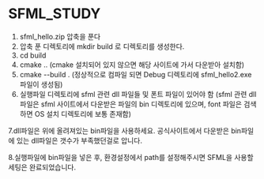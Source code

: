 # SFML_STUDY
1. sfml_hello.zip 압축을 푼다
2. 압축 푼 디렉토리에 mkdir build 로 디렉토리를 생성한다.
3. cd build
4. cmake ..
(cmake 설치되어 있지 않으면 해당 사이트에 가서 다운받아 설치함)
5. cmake --build .
(정상적으로 컴파일 되면 Debug 디렉토리에 sfml_hello2.exe 파일이 생성됨)
6. 실행파일 디렉토리에 sfml 관련 dll 파일들 및 폰트 파일이 있어야 함
(sfml 관련 dll 파일은 sfml 사이트에서 다운받은 파일의 bin 디렉토리에 있으며, font 파일은 검색하면 OS 설치 디렉토리에 보통 존재함)

7.dll파일은 위에 올려져있는 bin파일을 사용하세요. 공식사이트에서 다운받은 bin파일에 있는 dll파일은 갯수가 부족했던걸로 압니다.

8.실행파일에 bin파일을 넣은 후, 환경설정에서 path를 설정해주시면 SFML을 사용할 세팅은 완료되었습니다.
    
